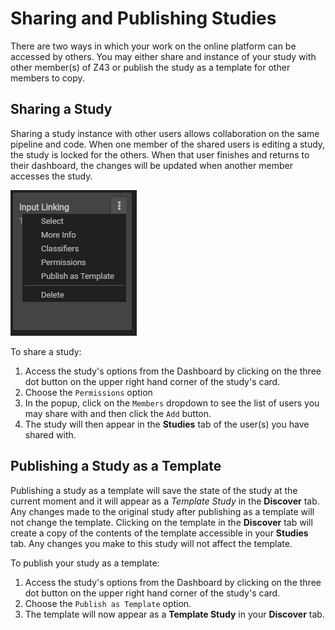 # Sharing and Publishing Studies

There are two ways in which your work on the online platform can be accessed by others. You may either share and instance of your study with other member(s) of Z43 or publish the study as a template for other members to copy. 

## Sharing a Study
Sharing a study instance with other users allows collaboration on the same pipeline and code. When one member of the shared users is editing a study, the study is locked for the others. When that user finishes and returns to their dashboard, the changes will be updated when another member accesses the study. 

![studyoptions](https://github.com/ITISFoundation/osparc-manual-z43/blob/master/docs/_media/studyoptions.png?raw=true)

To share a study:
1. Access the study's options from the Dashboard by clicking on the three dot button on the upper right hand corner of the study's card. 
2. Choose the ```Permissions``` option
3. In the popup, click on the ```Members``` dropdown to see the list of users you may share with and then click the ```Add``` button.
4. The study will then appear in the **Studies** tab of the user(s) you have shared with. 

## Publishing a Study as a Template
Publishing a study as a template will save the state of the study at the current moment and it will appear as a *Template Study* in the **Discover** tab. Any changes made to the original study after publishing as a template will not change the template. Clicking on the template in the **Discover** tab will create a copy of the contents of the template accessible in your **Studies** tab. Any changes you make to this study will not affect the template. 

To publish your study as a template:
1. Access the study's options from the Dashboard by clicking on the three dot button on the upper right hand corner of the study's card. 
2. Choose the ```Publish as Template``` option.
3. The template will now appear as a **Template Study** in your **Discover** tab.
